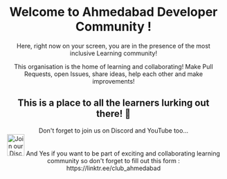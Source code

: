 <div align="center">
    
<h1>Welcome to Ahmedabad Developer Community !</h1>

<p> Here, right now on your screen, you are in the presence of the most inclusive Learning community! </p>

<p> This organisation is the home of learning and collaborating! Make Pull Requests, open Issues, share ideas, help each other and make improvements! </p>

<h2> This is a place to all the learners lurking out there! 🎉</h2>

</div>

<p align="center">
    Don't forget to join us on Discord and YouTube too...<br />
    <a align="center" href="https://discord.gg/Dn3DwmFp"><img alt="Join our Discord community here."
src="https://discord.com/assets/3437c10597c1526c3dbd98c737c2bcae.svg" width="40" height="50"/></a>
    And Yes if you want to be part of exciting and collaborating learning community so don't forget to fill out this form : https://linktr.ee/club_ahmedabad
</p>


